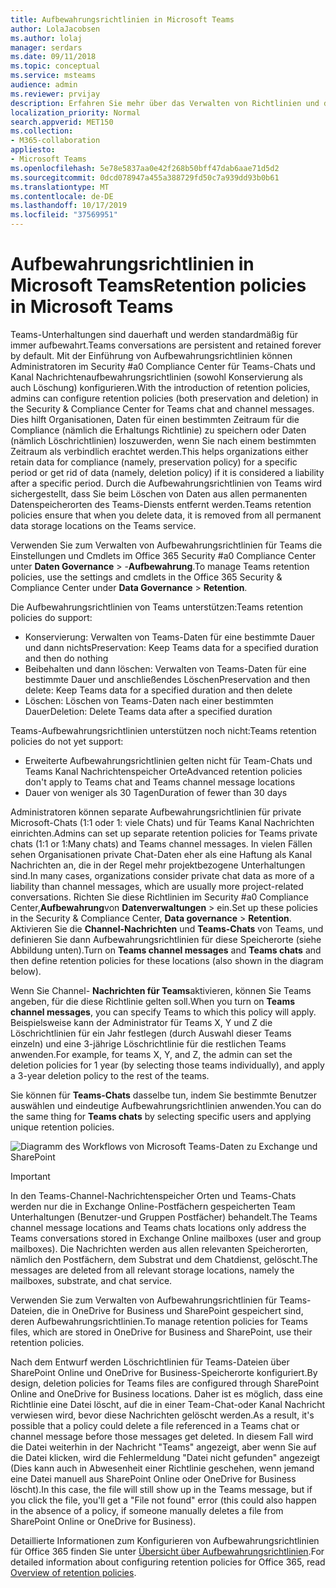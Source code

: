 ```yaml
---
title: Aufbewahrungsrichtlinien in Microsoft Teams
author: LolaJacobsen
ms.author: lolaj
manager: serdars
ms.date: 09/11/2018
ms.topic: conceptual
ms.service: msteams
audience: admin
ms.reviewer: prvijay
description: Erfahren Sie mehr über das Verwalten von Richtlinien und deren Verwaltung in Teams.
localization_priority: Normal
search.appverid: MET150
ms.collection:
- M365-collaboration
appliesto:
- Microsoft Teams
ms.openlocfilehash: 5e78e5837aa0e42f268b50bff47dab6aae71d5d2
ms.sourcegitcommit: 0dcd078947a455a388729fd50c7a939dd93b0b61
ms.translationtype: MT
ms.contentlocale: de-DE
ms.lasthandoff: 10/17/2019
ms.locfileid: "37569951"
---
```

# <a name="retention-policies-in-microsoft-teams"></a><span data-ttu-id="f662e-103">Aufbewahrungsrichtlinien in Microsoft Teams</span><span class="sxs-lookup"><span data-stu-id="f662e-103">Retention policies in Microsoft Teams</span></span>

<span data-ttu-id="f662e-104">Teams-Unterhaltungen sind dauerhaft und werden standardmäßig für immer aufbewahrt.</span><span class="sxs-lookup"><span data-stu-id="f662e-104">Teams conversations are persistent and retained forever by default.</span></span> <span data-ttu-id="f662e-105">Mit der Einführung von Aufbewahrungsrichtlinien können Administratoren im Security #a0 Compliance Center für Teams-Chats und Kanal Nachrichtenaufbewahrungsrichtlinien (sowohl Konservierung als auch Löschung) konfigurieren.</span><span class="sxs-lookup"><span data-stu-id="f662e-105">With the introduction of retention policies, admins can configure retention policies (both preservation and deletion) in the Security & Compliance Center for Teams chat and channel messages.</span></span> <span data-ttu-id="f662e-106">Dies hilft Organisationen, Daten für einen bestimmten Zeitraum für die Compliance (nämlich die Erhaltungs Richtlinie) zu speichern oder Daten (nämlich Löschrichtlinien) loszuwerden, wenn Sie nach einem bestimmten Zeitraum als verbindlich erachtet werden.</span><span class="sxs-lookup"><span data-stu-id="f662e-106">This helps organizations either retain data for compliance (namely, preservation policy) for a specific period or get rid of data (namely, deletion policy) if it is considered a liability after a specific period.</span></span> <span data-ttu-id="f662e-107">Durch die Aufbewahrungsrichtlinien von Teams wird sichergestellt, dass Sie beim Löschen von Daten aus allen permanenten Datenspeicherorten des Teams-Diensts entfernt werden.</span><span class="sxs-lookup"><span data-stu-id="f662e-107">Teams retention policies ensure that when you delete data, it is removed from all permanent data storage locations on the Teams service.</span></span> 

<span data-ttu-id="f662e-108">Verwenden Sie zum Verwalten von Aufbewahrungsrichtlinien für Teams die Einstellungen und Cmdlets im Office 365 Security #a0 Compliance Center unter **Daten Governance** > -**Aufbewahrung**.</span><span class="sxs-lookup"><span data-stu-id="f662e-108">To manage Teams retention policies, use the settings and cmdlets in the Office 365 Security & Compliance Center under **Data Governance** > **Retention**.</span></span>

<span data-ttu-id="f662e-109">Die Aufbewahrungsrichtlinien von Teams unterstützen:</span><span class="sxs-lookup"><span data-stu-id="f662e-109">Teams retention policies do support:</span></span> 
    
- <span data-ttu-id="f662e-110">Konservierung: Verwalten von Teams-Daten für eine bestimmte Dauer und dann nichts</span><span class="sxs-lookup"><span data-stu-id="f662e-110">Preservation: Keep Teams data for a specified duration and then do nothing</span></span>
- <span data-ttu-id="f662e-111">Beibehalten und dann löschen: Verwalten von Teams-Daten für eine bestimmte Dauer und anschließendes Löschen</span><span class="sxs-lookup"><span data-stu-id="f662e-111">Preservation and then delete: Keep Teams data for a specified duration and then delete</span></span>
- <span data-ttu-id="f662e-112">Löschen: Löschen von Teams-Daten nach einer bestimmten Dauer</span><span class="sxs-lookup"><span data-stu-id="f662e-112">Deletion: Delete Teams data after a specified duration</span></span>

<span data-ttu-id="f662e-113">Teams-Aufbewahrungsrichtlinien unterstützen noch nicht:</span><span class="sxs-lookup"><span data-stu-id="f662e-113">Teams retention policies do not yet support:</span></span>

- <span data-ttu-id="f662e-114">Erweiterte Aufbewahrungsrichtlinien gelten nicht für Team-Chats und Teams Kanal Nachrichtenspeicher Orte</span><span class="sxs-lookup"><span data-stu-id="f662e-114">Advanced retention policies don't apply to Teams chat and Teams channel message locations</span></span>
- <span data-ttu-id="f662e-115">Dauer von weniger als 30 Tagen</span><span class="sxs-lookup"><span data-stu-id="f662e-115">Duration of fewer than 30 days</span></span>

<span data-ttu-id="f662e-116">Administratoren können separate Aufbewahrungsrichtlinien für private Microsoft-Chats (1:1 oder 1: viele Chats) und für Teams Kanal Nachrichten einrichten.</span><span class="sxs-lookup"><span data-stu-id="f662e-116">Admins can set up separate retention policies for Teams private chats (1:1 or 1:Many chats) and Teams channel messages.</span></span> <span data-ttu-id="f662e-117">In vielen Fällen sehen Organisationen private Chat-Daten eher als eine Haftung als Kanal Nachrichten an, die in der Regel mehr projektbezogene Unterhaltungen sind.</span><span class="sxs-lookup"><span data-stu-id="f662e-117">In many cases, organizations consider private chat data as more of a liability than channel messages, which are usually more project-related conversations.</span></span> <span data-ttu-id="f662e-118">Richten Sie diese Richtlinien im Security #a0 Compliance Center,**Aufbewahrung**von **Datenverwaltungen** > ein.</span><span class="sxs-lookup"><span data-stu-id="f662e-118">Set up these policies in the Security & Compliance Center, **Data governance** > **Retention**.</span></span> <span data-ttu-id="f662e-119">Aktivieren Sie die **Channel-Nachrichten** und **Teams-Chats** von Teams, und definieren Sie dann Aufbewahrungsrichtlinien für diese Speicherorte (siehe Abbildung unten).</span><span class="sxs-lookup"><span data-stu-id="f662e-119">Turn on **Teams channel messages** and **Teams chats** and then define retention policies for these locations (also shown in the diagram below).</span></span> 

<span data-ttu-id="f662e-120">Wenn Sie Channel- **Nachrichten für Teams**aktivieren, können Sie Teams angeben, für die diese Richtlinie gelten soll.</span><span class="sxs-lookup"><span data-stu-id="f662e-120">When you turn on **Teams channel messages**, you can specify Teams to which this policy will apply.</span></span> <span data-ttu-id="f662e-121">Beispielsweise kann der Administrator für Teams X, Y und Z die Löschrichtlinien für ein Jahr festlegen (durch Auswahl dieser Teams einzeln) und eine 3-jährige Löschrichtlinie für die restlichen Teams anwenden.</span><span class="sxs-lookup"><span data-stu-id="f662e-121">For example, for teams X, Y, and Z, the admin can set the deletion policies for 1 year (by selecting those teams individually), and apply a 3-year deletion policy to the rest of the teams.</span></span> 

<span data-ttu-id="f662e-122">Sie können für **Teams-Chats** dasselbe tun, indem Sie bestimmte Benutzer auswählen und eindeutige Aufbewahrungsrichtlinien anwenden.</span><span class="sxs-lookup"><span data-stu-id="f662e-122">You can do the same thing for **Teams chats** by selecting specific users and applying unique retention policies.</span></span> 

![Diagramm des Workflows von Microsoft Teams-Daten zu Exchange und SharePoint](media/Retention-Policies.png)


> [!IMPORTANT]
> <span data-ttu-id="f662e-124">In den Teams-Channel-Nachrichtenspeicher Orten und Teams-Chats werden nur die in Exchange Online-Postfächern gespeicherten Team Unterhaltungen (Benutzer-und Gruppen Postfächer) behandelt.</span><span class="sxs-lookup"><span data-stu-id="f662e-124">The Teams channel message locations and Teams chats locations only address the Teams conversations stored in Exchange Online mailboxes (user and group mailboxes).</span></span> <span data-ttu-id="f662e-125">Die Nachrichten werden aus allen relevanten Speicherorten, nämlich den Postfächern, dem Substrat und dem Chatdienst, gelöscht.</span><span class="sxs-lookup"><span data-stu-id="f662e-125">The messages are deleted from all relevant storage locations, namely the mailboxes, substrate, and chat service.</span></span> 
> 
> <span data-ttu-id="f662e-126">Verwenden Sie zum Verwalten von Aufbewahrungsrichtlinien für Teams-Dateien, die in OneDrive for Business und SharePoint gespeichert sind, deren Aufbewahrungsrichtlinien.</span><span class="sxs-lookup"><span data-stu-id="f662e-126">To manage retention policies for Teams files, which are stored in OneDrive for Business and SharePoint, use their retention policies.</span></span>

<span data-ttu-id="f662e-127">Nach dem Entwurf werden Löschrichtlinien für Teams-Dateien über SharePoint Online und OneDrive for Business-Speicherorte konfiguriert.</span><span class="sxs-lookup"><span data-stu-id="f662e-127">By design, deletion policies for Teams files are configured through SharePoint Online and OneDrive for Business locations.</span></span> <span data-ttu-id="f662e-128">Daher ist es möglich, dass eine Richtlinie eine Datei löscht, auf die in einer Team-Chat-oder Kanal Nachricht verwiesen wird, bevor diese Nachrichten gelöscht werden.</span><span class="sxs-lookup"><span data-stu-id="f662e-128">As a result, it's possible that a policy could delete a file referenced in a Teams chat or channel message before those messages get deleted.</span></span> <span data-ttu-id="f662e-129">In diesem Fall wird die Datei weiterhin in der Nachricht "Teams" angezeigt, aber wenn Sie auf die Datei klicken, wird die Fehlermeldung "Datei nicht gefunden" angezeigt (Dies kann auch in Abwesenheit einer Richtlinie geschehen, wenn jemand eine Datei manuell aus SharePoint Online oder OneDrive for Business löscht).</span><span class="sxs-lookup"><span data-stu-id="f662e-129">In this case, the file will still show up in the Teams message, but if you click the file, you'll get a "File not found" error (this could also happen in the absence of a policy, if someone manually deletes a file from SharePoint Online or OneDrive for Business).</span></span>

<span data-ttu-id="f662e-130">Detaillierte Informationen zum Konfigurieren von Aufbewahrungsrichtlinien für Office 365 finden Sie unter [Übersicht über Aufbewahrungsrichtlinien](https://support.office.com/article/overview-of-retention-policies-5e377752-700d-4870-9b6d-12bfc12d2423).</span><span class="sxs-lookup"><span data-stu-id="f662e-130">For detailed information about configuring retention policies for Office 365, read [Overview of retention policies](https://support.office.com/article/overview-of-retention-policies-5e377752-700d-4870-9b6d-12bfc12d2423).</span></span>
 
